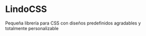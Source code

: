 # LindoCSS
Pequeña librería para CSS con diseños predefinidos agradables y totalmente personalizable
